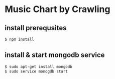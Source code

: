 # Music Chart by Crawling

## install prerequsites
```bash
$ npm install
```

## install & start mongodb service
```bash
$ sudo apt-get install mongodb
$ sudo service monogdb start
```
